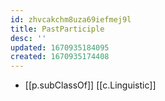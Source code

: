 ```yaml
---
id: zhvcakchm8uza69iefmej9l
title: PastParticiple
desc: ''
updated: 1670935184095
created: 1670935174408
---
```


- [[p.subClassOf]] [[c.Linguistic]]
